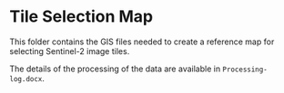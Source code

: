 # Tile Selection Map
This folder contains the GIS files needed to create a reference map for
selecting Sentinel-2 image tiles.

The details of the processing of the data are available in `Processing-log.docx`.

